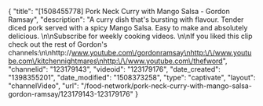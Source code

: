 {
    "title": "[1508455778] Pork Neck Curry with Mango Salsa - Gordon Ramsay",
    "description": "A curry dish that's bursting with flavour. Tender diced pork served with a spicy Mango Salsa. Easy to make and absolutely delicious. \n\nSubscribe for weekly cooking videos. \n\nIf you liked this clip check out the rest of Gordon's channels:\n\nhttp:\/\/www.youtube.com\/gordonramsay\nhttp:\/\/www.youtube.com\/kitchennightmares\nhttp:\/\/www.youtube.com\/thefword",
    "channelid": "123179143",
    "videoid": "123179176",
    "date_created": "1398355201",
    "date_modified": "1508373258",
    "type": "captivate",
    "layout": "channelVideo",
    "url": "\/food-network\/pork-neck-curry-with-mango-salsa-gordon-ramsay\/123179143-123179176"
}